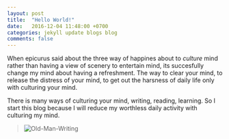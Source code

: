 ```yaml
---
layout: post
title:  "Hello World!"
date:   2016-12-04 11:48:00 +0700
categories: jekyll update blogs blog
comments: false
---
```


When epicurus said about the three way of happines about to _culture_ mind rather than having a view of scenery to entertain mind, its succesfully change my mind about having a refreshment. The way to clear your mind, to release the distress of your mind, to get out the harsness of daily life only with culturing your mind.

There is many ways of culturing your mind, writing, reading, learning. So I start this blog because I will reduce my worthless daily activity with culturing my mind.

> ![Old-Man-Writing](http://k1m0ch1.github.io/images/old-man-writing.jpg)
